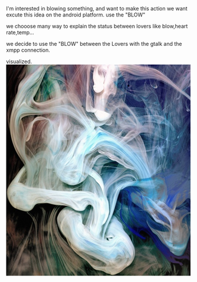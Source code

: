 I'm interested in blowing something, and want to make this action 
we want excute this idea on the android platform.
use the "BLOW"

we chooose many way to explain the status between lovers like blow,heart rate,temp...

we decide to use the "BLOW" between the Lovers with the gtalk and the xmpp connection.



visualized. 
![Example Image](../project_images/cover.jpg?raw=true "Example Image")


